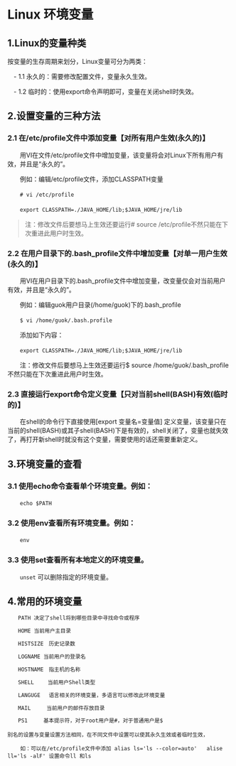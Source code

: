 # Linux 环境变量

## 1.Linux的变量种类

按变量的生存周期来划分，Linux变量可分为两类：

　- 1.1 永久的：需要修改配置文件，变量永久生效。

　- 1.2 临时的：使用export命令声明即可，变量在关闭shell时失效。

## 2.设置变量的三种方法

### 2.1 在/etc/profile文件中添加变量【对所有用户生效(永久的)】

　　用VI在文件/etc/profile文件中增加变量，该变量将会对Linux下所有用户有效，并且是“永久的”。

　　例如：编辑/etc/profile文件，添加CLASSPATH变量

　　``# vi /etc/profile``

　　``export CLASSPATH=./JAVA_HOME/lib;$JAVA_HOME/jre/lib``

> 注：修改文件后要想马上生效还要运行# source /etc/profile不然只能在下次重进此用户时生效。

### 2.2 在用户目录下的.bash_profile文件中增加变量【对单一用户生效(永久的)】

　　用VI在用户目录下的.bash_profile文件中增加变量，改变量仅会对当前用户有效，并且是“永久的”。

　　例如：编辑guok用户目录(/home/guok)下的.bash_profile

　　```$ vi /home/guok/.bash.profile```

　　添加如下内容：

　　```export CLASSPATH=./JAVA_HOME/lib;$JAVA_HOME/jre/lib```

　　注：修改文件后要想马上生效还要运行$ source /home/guok/.bash_profile不然只能在下次重进此用户时生效。

### 2.3 直接运行export命令定义变量【只对当前shell(BASH)有效(临时的)】

　　在shell的命令行下直接使用[export 变量名=变量值] 定义变量，该变量只在当前的shell(BASH)或其子shell(BASH)下是有效的，shell关闭了，变量也就失效了，再打开新shell时就没有这个变量，需要使用的话还需要重新定义。

## 3.环境变量的查看

### 3.1 使用echo命令查看单个环境变量。例如：

　　``echo $PATH``

### 3.2 使用env查看所有环境变量。例如：

　　``env``

### 3.3 使用set查看所有本地定义的环境变量。

　　``unset`` 可以删除指定的环境变量。

## 4.常用的环境变量
```bash
　　PATH 决定了shell将到哪些目录中寻找命令或程序

　　HOME 当前用户主目录

　　HISTSIZE　历史记录数

　　LOGNAME 当前用户的登录名

　　HOSTNAME　指主机的名称

　　SHELL 　　当前用户Shell类型

　　LANGUGE 　语言相关的环境变量，多语言可以修改此环境变量

　　MAIL　　　当前用户的邮件存放目录

　　PS1　　　基本提示符，对于root用户是#，对于普通用户是$
```

    别名的设置与变量设置方法相同，在不同文件中设置可以使其永久生效或者临时生效，

        如：可以在/etc/profile文件中添加 alias ls='ls --color=auto'   alise ll='ls -alF' 设置命令ll 和ls

